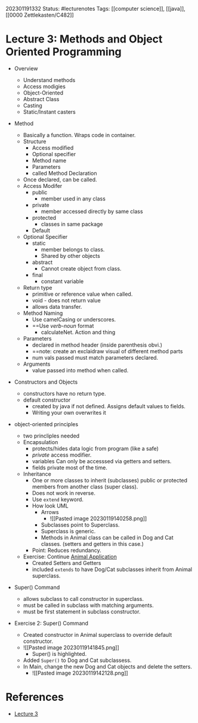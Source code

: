 202301191332
Status: #lecturenotes
Tags: [[computer science]], [[java]], [[0000 Zettlekasten/C482]]


# Lecture 3: Methods and Object Oriented Programming
- Overview
	- Understand methods
	- Access modigies
	- Object-Oriented
	- Abstract Class
	- Casting
	- Static/Instant casters
- Method
	- Basically a function. Wraps code in container.
	- Structure
		- Access modified
		- Optional specifier
		- Method name
		- Parameters
		- called Method Declaration
	- Once declared, can be called.
	- Access Modifer
		- public
			- member used in any class
		- private
			- member accessed directly by same class
		- protected
			- classes in same package
		- Default
	- Optional Specifier
		- static
			- member belongs to class.
			- Shared by other objects
		- abstract
			- Cannot create object from class.
		- final
			- constant variable
	- Return type
		- primitive or reference value when called.
		- void - does not return value
		- allows data transfer.
	- Method Naming
		- Use camelCasing or underscores.
		- ==Use *verb-noun* format
			- calculateNet. Action and thing
	- Parameters
		- declared in method header (inside parenthesis obvi.)
		- ==note: create an exclaidraw visual of different method parts
		- num vals passed must match parameters declared.
	- Arguments
		- value passed into method when called. 
- Constructors and Objects
	- constructors have no return type.
	- default constructor
		- created by java if not defined. Assigns default values to fields.
		- Writing your own overwrites it
- object-oriented principles
	- two princliples needed
	- Encapsulation
		- protects/hides data logic from program (like a safe)
		- *private* access modifier. 
		- variables Can only be accesssed via getters and setters.
		- fields private most of the time. 
	- Inheritance
		- One or more classes to inherit (subclasses) public or protected members from another class (super class).
		- Does not work in reverse.
		- Use ```extend``` keyword.
		- How look UML
			- Arrows 
				- ![[Pasted image 20230119140258.png]]
			- Subclasses point to Superclass.
			- Superclass is generic.
			- Methods in Animal class can be called in Dog and Cat classes. (setters and getters in this case.)
		- Point: Reduces redundancy.
	- Exercise: Continue [Animal Application](C:\Users\pdugge1\IdeaProjects\PDApplicationMain)
		- Created Setters and Getters
		- included ```extends``` to have Dog/Cat subclasses inherit from Animal superclass.

- Super() Command
	- allows subclass to call constructor in superclass.
	- must be called in subclass with matching arguments.
	- must be first statement in subclass constructor.
- Exercise 2: Super() Command
	- Created constructor in Animal superclass to override default constructor.
	- ![[Pasted image 20230119141845.png]]
		- Super() is highlighted.
	- Added ``Super()`` to Dog and Cat subclassess.
	- In Main, change the new Dog and Cat objects and delete the setters.
		- ![[Pasted image 20230119142128.png]]
# References
- [Lecture 3](https://wgu.hosted.panopto.com/Panopto/Pages/Viewer.aspx?id=2180bd98-78b8-4ed7-8b30-ab49011bf5e9)